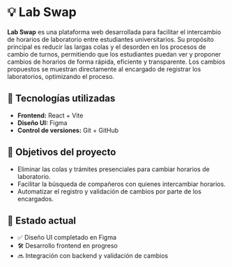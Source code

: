 # 💡 Lab Swap

**Lab Swap** es una plataforma web desarrollada para facilitar el intercambio de horarios de laboratorio entre estudiantes universitarios. Su propósito principal es reducir las largas colas y el desorden en los procesos de cambio de turnos, permitiendo que los estudiantes puedan ver y proponer cambios de horarios de forma rápida, eficiente y transparente. Los cambios propuestos se muestran directamente al encargado de registrar los laboratorios, optimizando el proceso.

## 🚀 Tecnologías utilizadas

- **Frontend:** React + Vite
- **Diseño UI:** Figma
- **Control de versiones:** Git + GitHub

## 🎯 Objetivos del proyecto

- Eliminar las colas y trámites presenciales para cambiar horarios de laboratorio.
- Facilitar la búsqueda de compañeros con quienes intercambiar horarios.
- Automatizar el registro y validación de cambios por parte de los encargados.

## 📌 Estado actual

- ✅ Diseño UI completado en Figma
- 🛠️ Desarrollo frontend en progreso
- 🔜 Integración con backend y validación de cambios
